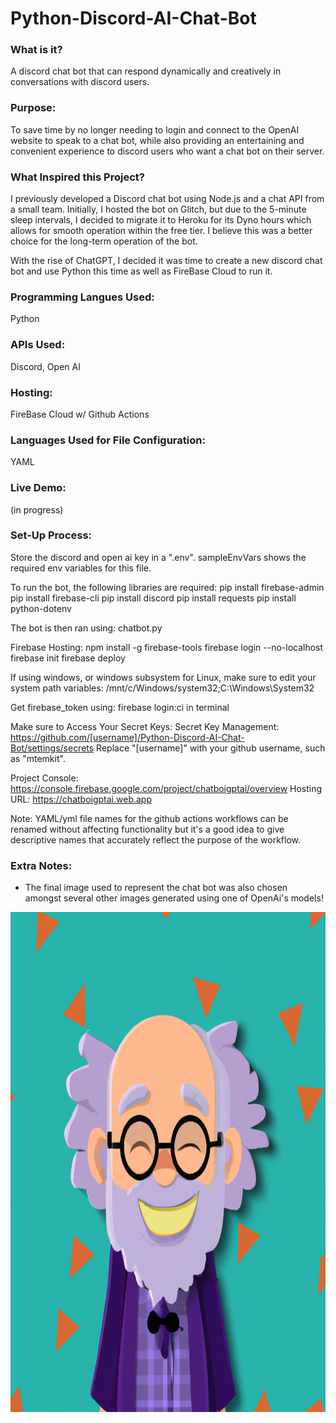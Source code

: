 # Python-Discord-AI-Chat-Bot

### What is it?
A discord chat bot that can respond dynamically and creatively in conversations with discord users.

### Purpose:
To save time by no longer needing to login and connect to the OpenAI website to speak to a chat bot, while also providing an entertaining and convenient experience to discord users who want a chat bot on their server.

### What Inspired this Project?

I previously developed a Discord chat bot using Node.js and a chat API from a small team. Initially, I hosted the bot on Glitch, but due to the 5-minute sleep intervals, I decided to migrate it to Heroku for its Dyno hours which allows for smooth operation within the free tier. I believe this was a better choice for the long-term operation of the bot.

With the rise of ChatGPT, I decided it was time to create a new discord chat bot and use Python this time as well as FireBase Cloud to run it.

### Programming Langues Used:

Python

### APIs Used:

Discord, Open AI

### Hosting:

FireBase Cloud w/ Github Actions 

### Languages Used for File Configuration:

YAML

### Live Demo:

(in progress)

### Set-Up Process:

Store the discord and open ai key in a ".env". sampleEnvVars shows the required env variables for this file.

To run the bot, the following libraries are required:
pip install firebase-admin
pip install firebase-cli
pip install discord
pip install requests
pip install python-dotenv

The bot is then ran using: chatbot.py

Firebase Hosting:
npm install -g firebase-tools
firebase login --no-localhost
firebase init
firebase deploy

If using windows, or windows subsystem for Linux, make sure to edit your system path variables:
/mnt/c/Windows/system32;C:\Windows\System32

Get firebase_token using: firebase login:ci in terminal

Make sure to Access Your Secret Keys:
Secret Key Management: https://github.com/[username]/Python-Discord-AI-Chat-Bot/settings/secrets
Replace "[username]" with your github username, such as "mtemkit". 

Project Console: https://console.firebase.google.com/project/chatboigptai/overview
Hosting URL: https://chatboigptai.web.app

Note: YAML/yml file names for the github actions workflows can be renamed without affecting functionality but it's a good idea to give descriptive names that accurately reflect the purpose of the workflow.

### Extra Notes:

- The final image used to represent the chat bot was also chosen amongst several other images generated using one of OpenAi's models!

<p align="left">
  <img src="images/professor_chat_bot.png" width="800" height="800" title="Chat Bot Representing Image">
</p>

